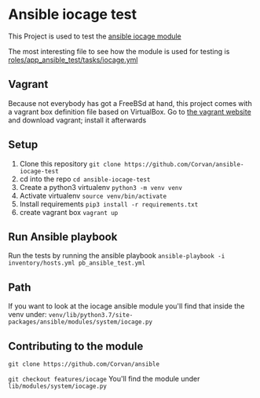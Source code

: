 Ansible iocage test
====================
This Project is used to test the 
[ansible iocage module](https://github.com/Corvan/ansible/blob/features/iocage/lib/ansible/modules/system/iocage.py)

The most interesting file to see how the module is used for testing is
[roles/app_ansible_test/tasks/iocage.yml](roles/app_ansible_test/tasks/iocage.yml)

Vagrant
--------
Because not everybody has got a FreeBSd at hand, this project comes
with a vagrant box definition file based on VirtualBox. Go to 
[the vagrant website](https://www.vagrantup.com/) and 
download vagrant; install it afterwards

Setup
------
1. Clone this repository
    `git clone https://github.com/Corvan/ansible-iocage-test`
2. cd into the repo
    `cd ansible-iocage-test`
3. Create a python3 virtualenv
    `python3 -m venv venv`
4. Activate virtualenv
    `source venv/bin/activate`
5. Install requirements
    `pip3 install -r requirements.txt`
6. create vagrant box
    `vagrant up`

Run Ansible playbook
--------------------
Run the tests by running the ansible playbook
`ansible-playbook -i inventory/hosts.yml pb_ansible_test.yml`

Path
------
If you want to look at the iocage ansible module you'll find that inside the venv
under:
`venv/lib/python3.7/site-packages/ansible/modules/system/iocage.py`

Contributing to the module
---------------------------
`git clone https://github.com/Corvan/ansible`

`git checkout features/iocage`
You'll find the module under
`lib/modules/system/iocage.py`